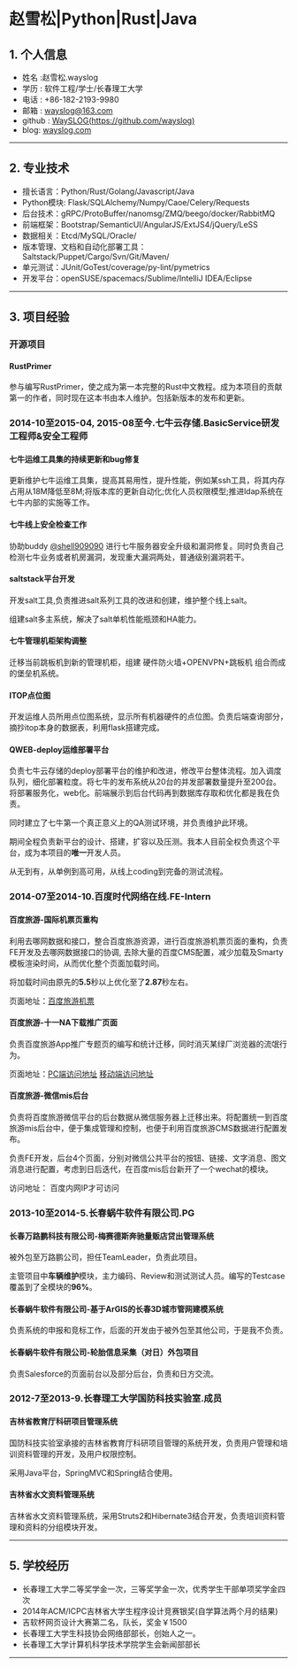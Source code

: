 # 赵雪松|Python|Rust|Java

## 1. 个人信息
* 姓名 :赵雪松.wayslog
* 学历 : 软件工程/学士/长春理工大学
* 电话 : +86-182-2193-9980 
* 邮箱 : wayslog@163.com
* github : [WaySLOG(https://github.com/wayslog)](https://github.com/wayslog)
* blog: [wayslog.com](http://wayslog.com)

---

## 2. 专业技术

- 擅长语言：Python/Rust/Golang/Javascript/Java
- Python模块: Flask/SQLAlchemy/Numpy/Caoe/Celery/Requests
- 后台技术：gRPC/ProtoBuffer/nanomsg/ZMQ/beego/docker/RabbitMQ
- 前端框架：Bootstrap/SemanticUI/AngularJS/ExtJS4/jQuery/LeSS
- 数据相关：Etcd/MySQL/Oracle/
- 版本管理、文档和自动化部署工具：Saltstack/Puppet/Cargo/Svn/Git/Maven/
- 单元测试：JUnit/GoTest/coverage/py-lint/pymetrics
- 开发平台：openSUSE/spacemacs/Sublime/IntelliJ IDEA/Eclipse

---

## 3. 项目经验

### 开源项目

#### RustPrimer

参与编写RustPrimer，使之成为第一本完整的Rust中文教程。成为本项目的贡献第一的作者，同时现在这本书由本人维护。包括新版本的发布和更新。

### 2014-10至2015-04, 2015-08至今.七牛云存储.BasicService研发工程师&安全工程师

#### 七牛运维工具集的持续更新和bug修复

更新维护七牛运维工具集，提高其易用性，提升性能，例如某ssh工具，将其内存占用从18M降低至8M;将版本库的更新自动化;优化人员权限模型;推进ldap系统在七牛内部的实施等工作。

#### 七牛线上安全检查工作

协助buddy [@shell909090](http://github.com/shell909090) 进行七牛服务器安全升级和漏洞修复。同时负责自己检测七牛业务或者机房漏洞，发现重大漏洞两处，普通级别漏洞若干。

#### saltstack平台开发

开发salt工具,负责推进salt系列工具的改进和创建，维护整个线上salt。

组建salt多主系统，解决了salt单机性能瓶颈和HA能力。

#### 七牛管理机柜架构调整

迁移当前跳板机到新的管理机柜，组建 硬件防火墙+OPENVPN+跳板机 组合而成的堡垒机系统。

#### ITOP点位图

开发运维人员所用点位图系统，显示所有机器硬件的点位图。负责后端查询部分，摘抄itop本身的数据表，利用flask搭建完成。

#### QWEB-deploy运维部署平台

负责七牛云存储的deploy部署平台的维护和改进，修改平台整体流程。加入调度队列，细化部署粒度。将七牛的发布系统从20台的并发部署数量提升至200台。将部署服务化，web化。前端展示到后台代码再到数据库存取和优化都是我在负责。

同时建立了七牛第一个真正意义上的QA测试环境，并负责维护此环境。

期间全程负责新平台的设计、搭建，扩容以及压测。我本人目前全权负责这个平台，成为本项目的**唯一**开发人员。

从无到有，从单例到高可用，从线上coding到完备的测试流程。

### 2014-07至2014-10.百度时代网络在线.FE-Intern

#### 百度旅游-国际机票页重构

利用去哪网数据和接口，整合百度旅游资源，进行百度旅游机票页面的重构，负责FE开发及去哪网数据接口的协调,
去除大量的百度CMS配置，减少加载及Smarty模板渲染时间，从而优化整个页面加载时间。

将加载时间由原先的**5\.5**秒以上优化至了**2\.87**秒左右。

页面地址：[百度旅游机票](http://lvyou.baidu.com/flight/)

#### 百度旅游-十一NA下载推广页面
负责百度旅游App推广专题页的编写和统计迁移，同时消灭某绿厂浏览器的流氓行为。

页面地址：[PC端访问地址](http://lvyou.baidu.com/event/s/2014goldenweek/?fr=index) [移动端访问地址](http://lvyou.baidu.com/event/s/2014goldenweek/webapp)

#### 百度旅游-微信mis后台
负责将百度旅游微信平台的后台数据从微信服务器上迁移出来。将配置统一到百度旅游mis后台中，便于集成管理和控制，也便于利用百度旅游CMS数据进行配置发布。

负责FE开发，后台4个页面，分别对微信公共平台的按钮、链接、文字消息、图文消息进行配置，考虑到日后迭代，在百度mis后台新开了一个wechat的模块。

访问地址： 百度内网IP才可访问

### 2013-10至2014-5.长春蜗牛软件有限公司.PG

#### 长春万路鹏科技有限公司-梅赛德斯奔驰量贩店贷出管理系统
被外包至万路鹏公司，担任TeamLeader，负责此项目。

主管项目中**车辆维护**模块，主力编码、Review和测试测试人员。编写的Testcase覆盖到了全模块的**96%**。

#### 长春蜗牛软件有限公司-基于ArGIS的长春3D城市管网建模系统
负责系统的申报和竞标工作，后面的开发由于被外包至其他公司，于是我不负责。

#### 长春蜗牛软件有限公司-轮胎信息采集（对日）外包项目
负责Salesforce的页面前台以及部分后台，负责和日方交流。

### 2012-7至2013-9.长春理工大学国防科技实验室.成员

#### 吉林省教育厅科研项目管理系统
国防科技实验室承接的吉林省教育厅科研项目管理的系统开发，负责用户管理和培训资料管理的开发，及用户权限控制。

采用Java平台，SpringMVC和Spring结合使用。

#### 吉林省水文资料管理系统
吉林省水文资料管理系统，采用Struts2和Hibernate3结合开发，负责培训资料管理和资料的分组模块开发。

---

## 5. 学校经历

* 长春理工大学二等奖学金一次，三等奖学金一次，优秀学生干部单项奖学金四次
* 2014年ACM/ICPC吉林省大学生程序设计竞赛银奖(自学算法两个月的结果)
* 吉软杯网页设计大赛第二名，队长，奖金￥1500
* 长春理工大学生科技协会网络部部长，创始人之一。
* 长春理工大学计算机科学技术学院学生会新闻部部长

---

